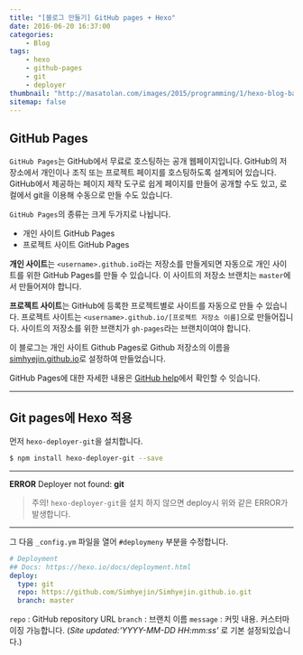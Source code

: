 ```yaml
---
title: "[블로그 만들기] GitHub pages + Hexo"
date: 2016-06-20 16:37:00
categories: 
	- Blog
tags:
	- hexo
	- github-pages
	- git
	- deployer
thumbnail: "http://masatolan.com/images/2015/programming/1/hexo-blog-basic1.jpg"
sitemap: false
---
```

## GitHub Pages 
`GitHub Pages`는 GitHub에서 무료로 호스팅하는 공개 웹페이지입니다. 
GitHub의 저장소에서 개인이나 조직 또는 프로젝트 페이지를 호스팅하도록 설계되어 있습니다. 
GitHub에서 제공하는 페이지 제작 도구로 쉽게 페이지를 만들어 공개할 수도 있고, 로컬에서 git을 이용해 수동으로 만들 수도 있습니다.

`GitHub Pages`의 종류는 크게 두가지로 나뉩니다. 

- 개인 사이트 GitHub Pages
- 프로젝트 사이트 GitHub Pages

**개인 사이트**는 `<username>.github.io`라는 저장소를 만들게되면 자동으로 개인 사이트를 위한 GitHub Pages를 만들 수 있습니다. 
이 사이트의 저장소 브랜치는 `master`에서 만들어져야 합니다.

**프로젝트 사이트**는 GitHub에 등록한 프로젝트별로 사이트를 자동으로 만들 수 있습니다. 
프로젝트 사이트는 `<username>.github.io/[프로젝트 저장소 이름]`으로 만들어집니다.
사이트의 저장소를 위한 브랜치가 `gh-pages`라는 브랜치이여야 합니다. 


이 블로그는 개인 사이트 Github Pages로 Github 저장소의 이름을 [simhyejin.github.io](https://simhyejin.github.io)로 설정하여 만들었습니다. 

GitHub Pages에 대한 자세한 내용은 [GitHub help](https://help.github.com/categories/github-pages-basics/)에서 확인할 수 잇습니다.

---
## Git pages에 Hexo 적용

먼저 `hexo-deployer-git`을 설치합니다.

```bash
$ npm install hexo-deployer-git --save
```
---
**ERROR** Deployer not found: **git**
>주의! 
>`hexo-deployer-git`을 설치 하지 않으면 deploy시 위와 같은 ERROR가 발생합니다.

---
그 다음 `_config.ym` 파일을 열어 `#deploymeny` 부분을 수정합니다.

```yml
# Deployment
## Docs: https://hexo.io/docs/deployment.html
deploy:
  type: git
  repo: https://github.com/Simhyejin/Simhyejin.github.io.git
  branch: master
```

`repo` 	: GitHub repository URL
`branch`	: 브랜치 이름 
`message`	: 커밋 내용. 커스터마이징 가능합니다. (*Site updated:'YYYY-MM-DD HH:mm:ss'* 로 기본 설정되있습니다.)






